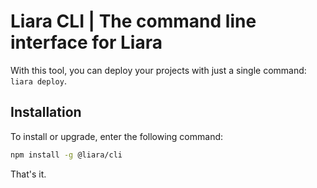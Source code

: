 # Liara CLI | The command line interface for Liara

With this tool, you can deploy your projects with just a single command: `liara deploy`.

## Installation

To install or upgrade, enter the following command:
```sh
npm install -g @liara/cli
```

That's it.